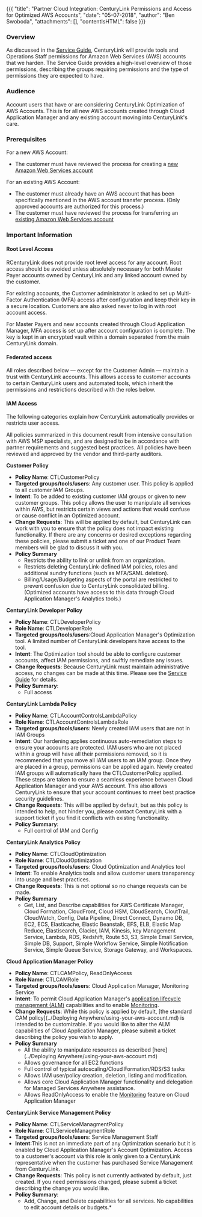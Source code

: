 {{{
  "title": "Partner Cloud Integration: CenturyLink Permissions and Access for Optimized AWS Accounts",
  "date": "05-07-2018",
  "author": "Ben Swoboda",
  "attachments": [],
  "contentIsHTML": false
}}}

### Overview

As discussed in the [Service Guide](https://www.ctl.io/legal/cloud-application-manager/service-guide/), CenturyLink will provide tools and Operations Staff permissions for Amazon Web Services (AWS) accounts that we harden. The Service Guide provides a high-level overview of those permissions, describing the groups requiring permissions and the type of permissions they are expected to have.

### Audience

Account users that have or are considering CenturyLink Optimization of AWS Accounts. This is for all new AWS accounts created through Cloud Application Manager and any existing account moving into CenturyLink's care.

### Prerequisites

For a new AWS Account:
* The customer must have reviewed the process for creating a [new Amazon Web Services account](partner-cloud-integration-aws-new.md)

For an existing AWS Account:
* The customer must already have an AWS account that has been specifically mentioned in the AWS account transfer process. (Only approved accounts are authorized for this process.)
* The customer must have reviewed the process for transferring an [existing Amazon Web Services account](partner-cloud-integration-aws-existing.md)


### Important Information

#### Root Level Access

RCenturyLink does not provide root level access for any account. Root access should be avoided unless absolutely necessary for both Master Payer accounts owned by CenturyLink and any linked account owned by the customer.

For existing accounts, the Customer administrator is asked to set up Multi-Factor Authentication (MFA) access after configuration and keep their key in a secure location. Customers are also asked never to log in with root account access.

For Master Payers and new accounts created through Cloud Application Manager, MFA access is set up after account configuration is complete. The key is kept in an encrypted vault within a domain separated from the main CenturyLink domain.


#### Federated access
All roles described below &mdash; except for the Customer Admin &mdash; maintain a trust with CenturyLink accounts. This allows access to customer accounts to certain CenturyLink users and automated tools, which inherit the permissions and restrictions described with the roles below.

#### IAM Access
The following categories explain how CenturyLink automatically provides or restricts user access.

All policies summarized in this document result from intensive consultation with AWS MSP specialists, and are designed to be in accordance with partner requirements and suggested best practices. All policies have been reviewed and approved by the vendor and third-party auditors.

**Customer Policy**
* **Policy Name**: CTLCustomerPolicy
* **Targeted groups/tools/users**: Any customer user. This policy is applied to all customer IAM Groups.
* **Intent**: To be added to existing customer IAM groups or given to new customer groups. This policy allows the user to manipulate all services within AWS, but restricts certain views and actions that would confuse or cause conflict in an Optimized account.
* **Change Requests**: This will be applied by default, but CenturyLink can work with you to ensure that the policy does not impact existing functionality. If there are any concerns or desired exceptions regarding these policies, please submit a ticket and one of our Product Team members will be glad to discuss it with you.
* **Policy Summary**
  - Restricts the ability to link or unlink from an organization.
  - Restricts deleting CenturyLink-defined IAM policies, roles and additional sundry functions (such as MFA/SAML deletion).
  - Billing/Usage/Budgeting aspects of the portal are restricted to prevent confusion due to CenturyLink consolidated billing. (Optimized accounts have access to this data through Cloud Application Manager's Analytics tools.)


**CenturyLink Developer Policy**
* **Policy Name**: CTLDeveloperPolicy
* **Role Name**: CTLDeveloperRole
* **Targeted groups/tools/users**:Cloud Application Manager's Optimization tool. A limited number of CenturyLink developers have access to the tool.
* **Intent**: The Optimization tool should be able to configure customer accounts, affect IAM permissions, and swiftly remediate any issues.
* **Change Requests**: Because CenturyLink must maintain administrative access, no changes can be made at this time. Please see the [Service Guide](https://www.ctl.io/legal/cloud-application-manager/service-guide/) for details.
* **Policy Summary**:
  - Full access

**CenturyLink Lambda Policy**
* **Policy Name**: CTLAccountControlsLambdaPolicy
* **Role Name**: CTLAccountControlsLambdaRole
* **Targeted groups/tools/users**: Newly created IAM users that are not in IAM Groups
* **Intent**: Our hardening applies continuous auto-remediation steps to ensure your accounts are protected. IAM users who are not placed within a group will have all their permissions removed, so it is recommended that you move all IAM users to an IAM group. Once they are placed in a group, permissions can be applied again. Newly created IAM groups will automatically have the CTLCustomerPolicy applied. These steps are taken to ensure a seamless experience between Cloud Application Manager and your AWS account. This also allows CenturyLink to ensure that your account continues to meet best practice security guidelines.
* **Change Requests**: This will be applied by default, but as this policy is intended to help, not hinder you, please contact CenturyLink with a support ticket if you find it conflicts with existing functionality.
* **Policy Summary**:
  - Full control of IAM and Config


**CenturyLink Analytics Policy**
* **Policy Name**: CTLCloudOptimization
* **Role Name**: CTLCloudOptimization
* **Targeted groups/tools/users**: Cloud Optimization and Analytics tool
* **Intent**: To enable Analytics tools and allow customer users transparency into usage and best practices.
* **Change Requests**: This is not optional so no change requests can be made.
* **Policy Summary**
  - Get, List, and Describe capabilities for AWS Certificate Manager, Cloud Formation, CloudFront, Cloud HSM, CloudSearch, CloutTrail, CloudWatch, Config, Data Pipeline, Direct Connect, Dynamo DB, EC2, ECS, Elasticache, Elastic Beanstalk, EFS, ELB, Elastic Map Reduce, Elastisearch, Glacier, IAM, Kinesis, key Management Service, Lambda, RDS, Redshift, Route 53, S3, Simple Email Service, Simple DB, Support, Simple Workflow Service, Simple Notification Service, Simple Queue Service, Storage Gateway, and Workspaces.

**Cloud Application Manager Policy**
* **Policy Name**: CTLCAMPolicy, ReadOnlyAccess
* **Role Name**: CTLCAMRole
* **Targeted groups/tools/users**: Cloud Application Manager, Monitoring Service
* **Intent**: To permit Cloud Application Manager's [application lifecycle management (ALM)](/cloud-application-manager/application-lifecycle-management/) capabilities and to enable [Monitoring](../Monitoring/CAMMonitoringUI.md).
* **Change Requests**: While this policy is applied by default, [the standard CAM policy](../Deploying Anywhere/using-your-aws-account.md) is intended to be customizable. If you would like to alter the ALM capabilities of Cloud Application Manager, please submit a ticket describing the policy you wish to apply.
* **Policy Summary**
  - All the ability to manipulate resources as described [here](../Deploying Anywhere/using-your-aws-account.md)
  - Allows governance for all EC2 functions
  - Full control of typical autoscaling/Cloud Formation/RDS/S3 tasks
  - Allows IAM user/policy creation, deletion, listing and modification.
  - Allows core Cloud Application Manager functionality and delegation for Managed Services Anywhere assistance.
  - Allows ReadOnlyAccess to enable the [Monitoring](../Monitoring/CAMMonitoringUI.md) feature on Cloud Application Manager

**CenturyLink Service Management Policy**
* **Policy Name**: CTLServiceManagmentPolicy
* **Role Name**: CTLServiceManagmentRole
* **Targeted groups/tools/users**: Service Management Staff
* **Intent**:This is not an immediate part of any Optimization scenario but it is enabled by Cloud Application Manager's Account Optimization. Access to a customer's account via this role is only given to a CenturyLink representative when the customer has purchased Service Management from CenturyLink.
* **Change Requests**: This policy is not currently activated by default, just created. If you need permissions changed, please submit a ticket describing the change you would like.
* **Policy Summary**:
  - Add, Change, and Delete capabilities for all services. No capabilities to edit account details or budgets.*
